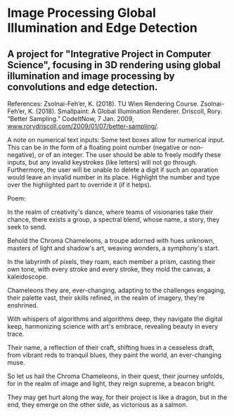 # Image Processing Global Illumination and Edge Detection

## A project for "Integrative Project in Computer Science", focusing in 3D rendering using global illumination and image processing by convolutions and edge detection.


References:
Zsolnai-Feh’er, K. (2018). TU Wien Rendering Course.
Zsolnai-Feh’er, K. (2018). Smallpaint: A Global Illumination Renderer.
Driscoll, Rory. “Better Sampling.” CodeItNow, 7 Jan. 2009, www.rorydriscoll.com/2009/01/07/better-sampling/. 

A note on numerical text inputs:
Some text boxes allow for numerical input. This can be in the form of a floating point number (negative or non-negative), or of an integer. The user should be able to freely modify these inputs, but any invalid keystrokes (like letters) will not go through. Furthermore, the user will be unable to delete a digit if such an oparation would leave an invalid number in its place. Highlight the number and type over the highlighted part to override it (if it helps).

Poem:
 
In the realm of creativity's dance, where teams of visionaries take their chance, there exists a group, a spectral blend, whose name, a story, they seek to send.

Behold the Chroma Chameleons, a troupe adorned with hues unknown, masters of light and shadow's art, weaving wonders, a symphony's start.

In the labyrinth of pixels, they roam, each member a prism, casting their own tone, with every stroke and every stroke, they mold the canvas, a kaleidoscope.

Chameleons they are, ever-changing, adapting to the challenges engaging, their palette vast, their skills refined, in the realm of imagery, they're enshrined.

With whispers of algorithms and algorithms deep, they navigate the digital keep, harmonizing science with art's embrace, revealing beauty in every trace.

Their name, a reflection of their craft, shifting hues in a ceaseless draft, from vibrant reds to tranquil blues, they paint the world, an ever-changing muse.

So let us hail the Chroma Chameleons, in their quest, their journey unfolds, for in the realm of image and light, they reign supreme, a beacon bright.

They may get hurt along the way, for their project is like a dragon, but in the end, they emerge on the other side, as victorious as a salmon.
